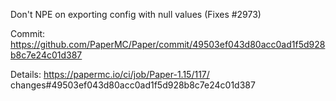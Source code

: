 Don't NPE on exporting config with null values (Fixes #2973)

Commit: https://github.com/PaperMC/Paper/commit/49503ef043d80acc0ad1f5d928b8c7e24c01d387

Details: https://papermc.io/ci/job/Paper-1.15/117/  changes#49503ef043d80acc0ad1f5d928b8c7e24c01d387